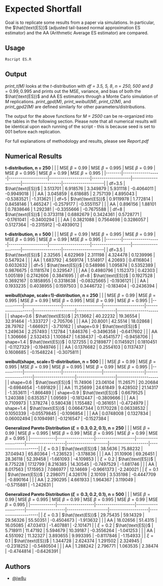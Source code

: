 # Expected Shortfall

Goal is to replicate some results from a paper via simulations. In particular, the $\hat{\text{ES}}$ (adjusted tail-based normal approximation ES estimator) and the AA (Arithmetic Average ES estimator) are compared. 

## Usage
```
Rscript ES.R
```

## Output
*print_t(M)* looks at the *t*-distribution with *df = 3.5, 5, 8*, *n = 250, 500* and $\beta = 0.99, 0.995$  and prints out the MSE, variance, and bias of both the $\hat{\text{ES}}$ and AA ES estimators through a Monte Carlo simulation of *M* replications.
*print_gpd(M)*, *print_weibull(M)*, *print_t2(M)*, and *print_gpd2(M)* are defined similarly for other parameters/distributions.

The output for the above functions for *M = 2500* can be re-organized into the tables in the following section. Please note that all numerical results will be identical upon each running of the script - this is because seed is set to 001 before each replication.

For full explanations of methodology and results, please see *Report.pdf*

## Numerical Results

**t-distribution, n = 250**
|        |                   | MSE $\beta = 0.99$ | MSE $\beta = 0.995$ | MSE $\beta = 0.99$ | MSE $\beta = 0.995$ | MSE $\beta = 0.99$ | MSE $\beta = 0.995$ |
|--------|-------------------|--------------------|---------------------|--------------------|---------------------|--------------------|---------------------|
| df=3.5 | $\hat{\text{ES}}$ | 3.513701           | 6.918576            | 3.349879           | 5.931118            | -0.4064011         | -0.9949018          |
|        | AA                | 3.045859           | 6.618685            | 2.757139           | 4.895043            | -0.5383521         | -1.313621           |
| df=5   | $\hat{\text{ES}}$ | 0.9119978          | 1.772814            | 0.8458146          | 1.465247            | -0.2579177         | -0.5551157          |
|        | AA                | 0.896156           | 1.88101             | 0.7838646          | 1.292381            | -0.3355666         | -0.7675588          |
| df=8   | $\hat{\text{ES}}$ | 0.3733118          | 0.6882679           | 0.3424361          | 0.5728771           | -0.1761041         | -0.3400294          |
|        | AA                | 0.3821088          | 0.7564698           | 0.3286057          | 0.5127364           | -0.2315912         | -0.4939012          |

**t-distribution, n = 500**
|        |                   | MSE $\beta = 0.99$ | MSE $\beta = 0.995$ | MSE $\beta = 0.99$ | MSE $\beta = 0.995$ | MSE $\beta = 0.99$ | MSE $\beta = 0.995$ |
|--------|-------------------|--------------------|---------------------|--------------------|---------------------|--------------------|---------------------|
| df=3.5 | $\hat{\text{ES}}$ | 2.32565            | 4.622969            | 2.311198           | 4.324478            | 0.1239996          | 0.547924            |
|        | AA                | 1.683792           | 4.569174            | 1.514917           | 4.20693             | 0.4116804          | 0.6032632           |
| df=5   | $\hat{\text{ES}}$ | 0.548986           | 1.095874            | 0.5352389          | 0.9876675           | 0.1181574          | 0.329547            |
|        | AA                | 0.4980796          | 1.152373            | 0.42303            | 1.005189            | 0.2742606          | 0.3841695           |
| df=8   | $\hat{\text{ES}}$ | 0.1927528          | 0.3692167           | 0.1858955          | 0.3318638           | -0.08325665        | -0.1936121          |
|        | AA                | 0.1933235          | 0.4038955           | 0.1597503          | 0.3446732           | -0.183404          | -0.2436394          |

**weibull(shape, scale=1)-distribution, n = 250**
|           |                   | MSE $\beta = 0.99$ | MSE $\beta = 0.995$ | MSE $\beta = 0.99$ | MSE $\beta = 0.995$ | MSE $\beta = 0.99$ | MSE $\beta = 0.995$ |
|-----------|-------------------|--------------------|---------------------|--------------------|---------------------|--------------------|---------------------|
| shape=0.6 | $\hat{\text{ES}}$ | 21.13662           | 40.22232            | 19.36554           | 32.91464            | -1.333727          | -2.705706           |
|           | AA                | 20.8001            | 42.5514             | 18.02868           | 28.79762            | -1.666921          | -3.710162           |
| shape=0.9 | $\hat{\text{ES}}$ | 1.249634           | 2.257493            | 1.12784            | 1.846376            | -0.3496358         | -0.6417602          |
|           | AA                | 1.306666           | 2.532453            | 1.100847           | 1.638437            | -0.4541577         | -0.9458706          |
| shape=1.4 | $\hat{\text{ES}}$ | 0.127255           | 0.2189877           | 0.1145921          | 0.1810451           | -0.1127329         | -0.1949746          |
|           | AA                | 0.1376682          | 0.2554103           | 0.1137437          | 0.1608685           | -0.1548224         | -0.3075811          |

**weibull(shape, scale=1)-distribution, n = 500**
|           |                   | MSE $\beta = 0.99$ | MSE $\beta = 0.995$ | MSE $\beta = 0.99$ | MSE $\beta = 0.995$ | MSE $\beta = 0.99$ | MSE $\beta = 0.995$ |
|-----------|-------------------|--------------------|---------------------|--------------------|---------------------|--------------------|---------------------|
| shape=0.6 | $\hat{\text{ES}}$ | 11.74906           | 23.06104            | 11.26571           | 20.20684            | -0.6984654         | -1.691829           |
|           | AA                | 11.25699           | 24.61849            | 9.428502           | 21.14317            | -1.353611          | -1.866489           |
| shape=0.9 | $\hat{\text{ES}}$ | 0.6679525          | 1.240388            | 0.635357           | 1.09569             | -0.1812447         | -0.3809666          |
|           | AA                | 0.7109973          | 1.378274            | 0.580438           | 1.155482            | -0.361651          | -0.4724979          |
| shape=1.4 | $\hat{\text{ES}}$ | 0.06647344         | 0.1170228           | 0.06338532         | 0.1050339           | -0.05579845        | -0.1096854          |
|           | AA                | 0.0748008          | 0.1327834           | 0.06002494         | 0.1094981           | -0.1216547         | -0.1527384          |

**Generalized Pareto Distribution ($\xi = 0.3,0.2,0.1$), n = 250**
|             |                   | MSE $\beta = 0.99$ | MSE $\beta = 0.995$ | MSE $\beta = 0.99$ | MSE $\beta = 0.995$ | MSE $\beta = 0.99$ | MSE $\beta = 0.995$ |
|-------------|-------------------|--------------------|---------------------|--------------------|---------------------|--------------------|---------------------|
| $\xi = 0.3$ | $\hat{\text{ES}}$ | 38.5636            | 75.88232            | 37.04943           | 65.80364            | -1.236523          | -3.178836           |
|             | AA                | 31.10906           | 69.26451            | 28.36118           | 52.39458            | -1.661093          | -4.109853           |
| $\xi = 0.2$ | $\hat{\text{ES}}$ | 8.775228           | 17.12799            | 8.216385           | 14.30545            | -0.7497529         | -1.681746           |
|             | AA                | 8.017563           | 17.15953            | 7.086977           | 12.14669            | -0.9661373         | -2.240021           |
| $\xi = 0.1$ | $\hat{\text{ES}}$ | 2.298071           | 4.326176            | 2.10109            | 3.535198            | -0.4447709         | -0.890164           |
|             | AA                | 2.290295           | 4.661933            | 1.964367           | 3.119049            | -0.5715881         | -1.242631           |

**Generalized Pareto Distribution ($\xi = 0.3,0.2,0.1$), n = 500**
|             |                   | MSE $\beta = 0.99$ | MSE $\beta = 0.995$ | MSE $\beta = 0.99$ | MSE $\beta = 0.995$ | MSE $\beta = 0.99$ | MSE $\beta = 0.995$ |
|-------------|-------------------|--------------------|---------------------|--------------------|---------------------|--------------------|---------------------|
| $\xi = 0.3$ | $\hat{\text{ES}}$ | 29.75435           | 59.14329            | 29.56326           | 55.50351            | -0.4504673         | -1.913632           |
|             | AA                | 18.02656           | 51.4315             | 16.05085           | 47.03413            | -1.407881          | -2.101471           |
| $\xi = 0.2$ | $\hat{\text{ES}}$ | 5.718911           | 11.47192            | 5.594679           | 10.39187            | -0.3556264         | -1.041253           |
|             | AA                | 4.551092           | 11.32327            | 3.893655           | 9.993395            | -0.8117846         | -1.154933           |
| $\xi = 0.1$ | $\hat{\text{ES}}$ | 1.344728           | 2.624374            | 1.291502           | 2.324945            | -0.2318252         | -0.5480504          |
|             | AA                | 1.288242           | 2.796771            | 1.063535           | 2.38474             | -0.4744814         | -0.6426391          |

## Authors

- [@jw8u](https://www.github.com/jw8u)

